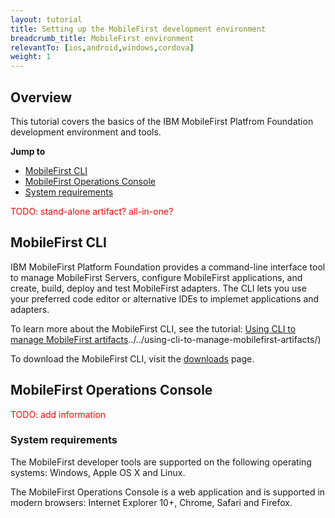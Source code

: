 ```yaml
---
layout: tutorial
title: Setting up the MobileFirst development environment
breadcrumb_title: MobileFirst environment
relevantTo: [ios,android,windows,cordova]
weight: 1
---
```

## Overview
This tutorial covers the basics of the IBM MobileFirst Platfrom Foundation development environment and tools.

**Jump to**

- [MobileFirst CLI](#mobilefirst-cli)
- [MobileFirst Operations Console](#mobilefirst-operations-console)
- [System requirements](#system-requirements)

<span style="color:red">TODO: stand-alone artifact? all-in-one?</span>

## MobileFirst CLI
IBM MobileFirst Platform Foundation provides a command-line interface tool to manage MobileFirst Servers, configure MobileFirst applications, and create, build, deploy and test MobileFirst adapters. The CLI lets you use your preferred code editor or alternative IDEs to implemet applications and adapters.

To learn more about the MobileFirst CLI, see the tutorial: [Using CLI to manage MobileFirst artifacts]()../../using-cli-to-manage-mobilefirst-artifacts/)

To download the MobileFirst CLI, visit the [downloads]({{site.base}}/downloads/) page.

## MobileFirst Operations Console
<span style="color:red">TODO: add information</span>

### System requirements
The MobileFirst developer tools are supported on the following operating systems: Windows, Apple OS X and Linux.

The MobileFirst Operations Console is a web application and is supported in modern browsers: Internet Explorer 10+, Chrome, Safari and Firefox.
